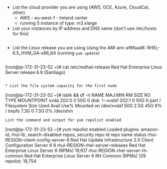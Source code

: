 * List the cloud provider you are using (AWS, GCE, Azure, CloudCat, other)
  * AWS - eu-west-1 - Ireland center
  * running 5 instance of type: m3.xlarge
* List your instances by IP address and DNS name (don't use /etc/hosts for this)
  ```

  ```
* List the Linux release you are using
  Using the AMI ami-af6faad8: RHEL-6.5_HVM_GA-x86_64 (running ``yum update``)
  ```
[root@ip-172-31-23-52 ~]# cat /etc/redhat-release
Red Hat Enterprise Linux Server release 6.9 (Santiago)
  ```

* List the file system capacity for the first node
  ```
  [root@ip-172-31-23-52 ~]# lsblk && df -h
  NAME    MAJ:MIN RM SIZE RO TYPE MOUNTPOINT
  xvda    202:0    0  50G  0 disk
  └─xvda1 202:1    0  50G  0 part /
  Filesystem      Size  Used Avail Use% Mounted on
  /dev/xvda1       50G  2.5G   45G   6% /
  tmpfs           7.3G     0  7.3G   0% /dev/shm
  ```
  List the command and output for yum repolist enabled
```
[root@ip-172-31-23-52 ~]# yum repolist enabled
Loaded plugins: amazon-id, rhui-lb, search-disabled-repos, security
repo id                                          repo name                                                                      status
rhui-REGION-client-config-server-6               Red Hat Update Infrastructure 2.0 Client Configuration Server 6                     8
rhui-REGION-rhel-server-releases                 Red Hat Enterprise Linux Server 6 (RPMs)                                       19,617
rhui-REGION-rhel-server-rh-common                Red Hat Enterprise Linux Server 6 RH Common (RPMs)                                129
repolist: 19,754
```
